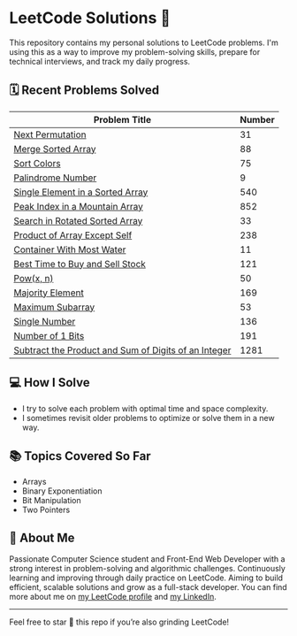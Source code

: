 # LeetCode Solutions 🧠

This repository contains my personal solutions to LeetCode problems. I'm using this as a way to improve my problem-solving skills, prepare for technical interviews, and track my daily progress.

## 🗓️ Recent Problems Solved

| Problem Title                                      | Number |
|---------------------------------------------------|--------|
| [Next Permutation](https://leetcode.com/problems/next-permutation/description/)               | 31 |
| [Merge Sorted Array](https://leetcode.com/problems/merge-sorted-array/description/)               | 88 |
| [Sort Colors](https://leetcode.com/problems/sort-colors/description/)               | 75 |
| [Palindrome Number](https://leetcode.com/problems/palindrome-number/description/)               | 9 |
| [Single Element in a Sorted Array](https://leetcode.com/problems/single-element-in-a-sorted-array/description/)               | 540 |
| [Peak Index in a Mountain Array](https://leetcode.com/problems/peak-index-in-a-mountain-array/description/)               | 852 |
| [Search in Rotated Sorted Array](https://leetcode.com/problems/search-in-rotated-sorted-array/description/)               | 33 |
| [Product of Array Except Self](https://leetcode.com/problems/product-of-array-except-self/description/)               | 238 |
| [Container With Most Water](https://leetcode.com/problems/container-with-most-water/)               | 11 |
| [Best Time to Buy and Sell Stock](https://leetcode.com/problems/best-time-to-buy-and-sell-stock/)   | 121 |
| [Pow(x, n)](https://leetcode.com/problems/powx-n/)                                                  | 50 |
| [Majority Element](https://leetcode.com/problems/majority-element/)                                 | 169 |
| [Maximum Subarray](https://leetcode.com/problems/maximum-subarray/)                                 | 53 |
| [Single Number](https://leetcode.com/problems/single-number/)                                       | 136 |
| [Number of 1 Bits](https://leetcode.com/problems/number-of-1-bits/)                                 | 191 |
| [Subtract the Product and Sum of Digits of an Integer](https://leetcode.com/problems/subtract-the-product-and-sum-of-digits-of-an-integer/) | 1281 |

## 💻 How I Solve

- I try to solve each problem with optimal time and space complexity.
- I sometimes revisit older problems to optimize or solve them in a new way.

## 📚 Topics Covered So Far

- Arrays
- Binary Exponentiation
- Bit Manipulation
- Two Pointers

## 🚀 About Me

Passionate Computer Science student and Front-End Web Developer with a strong interest in problem-solving and algorithmic challenges. Continuously learning and improving through daily practice on LeetCode. Aiming to build efficient, scalable solutions and grow as a full-stack developer. You can find more about me on [my LeetCode profile](https://leetcode.com/u/mdyhakash/) and [my LinkedIn](https://www.linkedin.com/in/mdyhakash/).

---

Feel free to star 🌟 this repo if you’re also grinding LeetCode!

